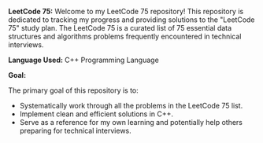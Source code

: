 **LeetCode 75:**
Welcome to my LeetCode 75 repository! This repository is dedicated to tracking my progress and providing solutions to the "LeetCode 75" study plan. The LeetCode 75 is a curated list of 75 essential data structures and algorithms problems frequently encountered in technical interviews.

**Language Used:** 
C++ Programming Language

**Goal:**

The primary goal of this repository is to:

* Systematically work through all the problems in the LeetCode 75 list.
* Implement clean and efficient solutions in C++.
* Serve as a reference for my own learning and potentially help others preparing for technical interviews.